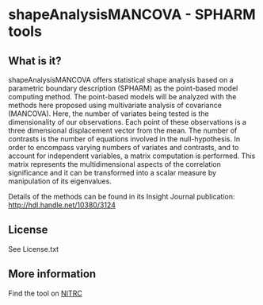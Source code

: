 # shapeAnalysisMANCOVA - SPHARM tools

## What is it?

shapeAnalysisMANCOVA offers statistical shape analysis based on a parametric boundary description (SPHARM) as the point-based model computing method. The point-based models will be analyzed with the methods here proposed using multivariate analysis of covariance (MANCOVA). Here, the number of variates being tested is the dimensionality of our observations. Each point of these observations is a three dimensional displacement vector from the mean. The number of contrasts is the number of equations involved in the null-hypothesis. In order to encompass varying numbers of variates and contrasts, and to account for independent variables, a matrix computation is performed. This matrix represents the multidimensional aspects of the correlation significance and it can be transformed into a scalar measure by manipulation of its eigenvalues.

Details of the methods can be found in its Insight Journal publication: http://hdl.handle.net/10380/3124

## License

See License.txt

## More information

Find the tool on [NITRC](http://www.nitrc.org/projects/shape_mancova)

